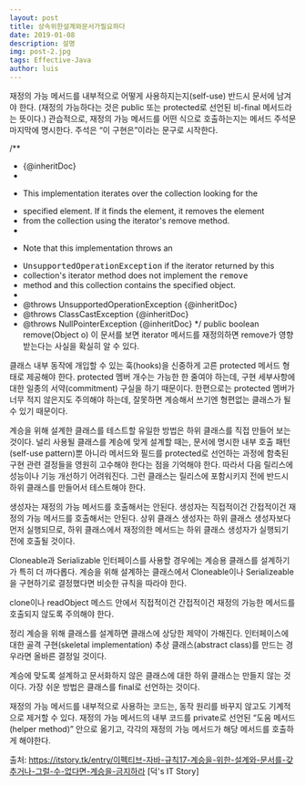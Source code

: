 ```yaml
---
layout: post
title: 상속위한설계와문서가필요하다
date: 2019-01-08
description: 설명
img: post-2.jpg
tags: Effective-Java
author: luis
---
```

재정의 가능 메서드를 내부적으로 어떻게 사용하지는지(self-use) 반드시 문서에 남겨야 한다.
(재정의 가능하다는 것은 public 또는 protected로 선언된 비-final 메서드라는 뜻이다.) 관습적으로, 재정의 가능 메서드를 어떤 식으로 호출하는지는 메서드 주석문 마지막에 명시한다. 주석은 “이 구현은”이라는 문구로 시작한다.

/**
 * {@inheritDoc}
 *
 * <p>This implementation iterates over the collection looking for the
 * specified element.  If it finds the element, it removes the element
 * from the collection using the iterator's remove method.
 *
 * <p>Note that this implementation throws an
 * <tt>UnsupportedOperationException</tt> if the iterator returned by this
 * collection's iterator method does not implement the <tt>remove</tt>
 * method and this collection contains the specified object.
 *
 * @throws UnsupportedOperationException {@inheritDoc}
 * @throws ClassCastException            {@inheritDoc}
 * @throws NullPointerException          {@inheritDoc}
 */
public boolean remove(Object o)
이 문서를 보면 iterator 메서드를 재정의하면 remove가 영향 받는다는 사실을 확실히 알 수 있다.

클래스 내부 동작에 개입할 수 있는 훅(hooks)을 신중하게 고른 protected 메서드 형태로 제공해야 한다.
protected 멤버 개수는 가능한 한 줄여야 하는데, 구현 세부사항에 대한 일종의 서약(commitment) 구실을 하기 때문이다. 한편으로는 protected 멤버가 너무 적지 않은지도 주의해야 하는데, 잘못하면 계승해서 쓰기엔 형편없는 클래스가 될 수 있기 때문이다.

계승을 위해 설계한 클래스를 테스트할 유일한 방법은 하위 클래스를 직접 만들어 보는 것이다.
널리 사용될 클래스를 계승에 맞게 설계할 때는, 문서에 명시한 내부 호출 패턴(self-use pattern)뿐 아니라 메서드와 필드를 protected로 선언하는 과정에 함축된 구현 관련 결정들을 영원히 고수해야 한다는 점을 기억해야 한다. 따라서 다음 릴리스에 성능이나 기능 개선하기 어려워진다. 그런 클래스는 릴리스에 포함시키지 전에 반드시 하위 클래스를 만들어서 테스트해야 한다.

생성자는 재정의 가능 메서드를 호출해서는 안된다.
생성자는 직접적이건 간접적이건 재정의 가능 메서드를 호출해서는 안된다. 상위 클래스 생성자는 하위 클래스 생성자보다 먼저 실행되므로, 하위 클래스에서 재정의한 메서드는 하위 클래스 생성자가 실행되기 전에 호출될 것이다.

Cloneable과 Serializable 인터페이스를 사용할 경우에는 계승용 클래스를 설계하기가 특히 더 까다롭다. 계승을 위해 설계하는 클래스에서 Cloneable이나 Serializeable을 구현하기로 결정했다면 비슷한 규칙을 따라야 한다.



clone이나 readObject 메스드 안에서 직접적이건 간접적이건 재정의 가능한 메서드를 호출되지 않도록 주의해야 한다.

정리
계승을 위해 클래스를 설계하면 클래스에 상당한 제약이 가해진다. 인터페이스에 대한 골격 구현(skeletal implementation) 추상 클래스(abstract class)를 만드는 경우라면 올바른 결정일 것이다.

계승에 맞도록 설계하고 문서화하지 않은 클래스에 대한 하위 클래스는 만들지 않는 것이다. 가장 쉬운 방법은 클래스를 final로 선언하는 것이다.



재정의 가능 메서드를 내부적으로 사용하는 코드는, 동작 원리를 바꾸지 않고도 기계적으로 제거할 수 있다. 재정의 가능 메서드의 내부 코드를 private로 선언된 “도움 메서드(helper method)” 안으로 옮기고, 각각의 재정의 가능 메서드가 해당 메서드를 호출하게 해야한다.



출처: https://itstory.tk/entry/이펙티브-자바-규칙17-계승을-위한-설계와-문서를-갖추거나-그럴-수-없다면-계승을-금지하라 [덕's IT Story]
